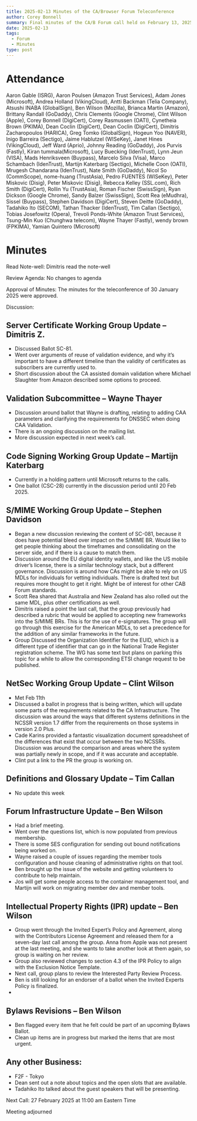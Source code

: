 ```yaml
---
title: 2025-02-13 Minutes of the CA/Browser Forum Teleconference
author: Corey Bonnell
summary: Final minutes of the CA/B Forum call held on February 13, 2025.
date: 2025-02-13
tags:
  - Forum
  - Minutes
type: post
---
```


# Attendance
 
Aaron Gable (ISRG), Aaron Poulsen (Amazon Trust Services), Adam Jones (Microsoft), Andrea Holland (VikingCloud), Antti Backman (Telia Company), Atsushi INABA (GlobalSign), Ben Wilson (Mozilla), Brianca Martin (Amazon), Brittany Randall (GoDaddy), Chris Clements (Google Chrome), Clint Wilson (Apple), Corey Bonnell (DigiCert), Corey Rasmussen (OATI), Cynetheia Brown (PKIMA), Dean Coclin (DigiCert), Dean Coclin (DigiCert), Dimitris Zacharopoulos (HARICA), Greg Tomko (GlobalSign), Hogeun Yoo (NAVER), Inigo Barreira (Sectigo), Jaime Hablutzel (WISeKey), Janet Hines (VikingCloud), Jeff Ward (Aprio), Johnny Reading (GoDaddy), Jos Purvis (Fastly), Kiran tummala(Microsoft), Lucy Buecking (IdenTrust), Lynn Jeun (VISA), Mads Henriksveen (Buypass), Marcelo Silva (Visa), Marco Schambach (IdenTrust), Martijn Katerbarg (Sectigo), Michelle Coon (OATI), Mrugesh Chandarana (IdenTrust), Nate Smith (GoDaddy), Nicol So (CommScope), nome-huang (TrustAsia), Pedro FUENTES (WISeKey), Peter Miskovic (Disig), Peter Miskovic (Disig), Rebecca Kelley (SSL.com), Rich Smith (DigiCert), Rollin Yu (TrustAsia), Roman Fischer (SwissSign), Ryan Dickson (Google Chrome), Sandy Balzer (SwissSign), Scott Rea (eMudhra), Sissel (Buypass), Stephen Davidson (DigiCert), Steven Deitte (GoDaddy), Tadahiko Ito (SECOM), Tathan Thacker (IdenTrust), Tim Callan (Sectigo), Tobias Josefowitz (Opera), Trevoli Ponds-White (Amazon Trust Services), Tsung-Min Kuo (Chunghwa telecom), Wayne Thayer (Fastly), wendy brown (FPKIMA), Yamian Quintero (Microsoft)


# Minutes

Read Note-well: Dimitris read the note-well

Review Agenda: No changes to agenda

Approval of Minutes: The minutes for the teleconference of 30 January 2025 were approved.

Discussion:

## Server Certificate Working Group Update – Dimitris Z.
-	Discussed Ballot SC-81. 
-	Went over arguments of reuse of validation evidence, and why it’s important to have a different timeline than the validity of certificates as subscribers are currently used to. 
-	Short discussion about the CA assisted domain validation where Michael Slaughter from Amazon described some options to proceed. 

## Validation Subcommittee – Wayne Thayer
-	Discussion around ballot that Wayne is drafting, relating to adding CAA parameters and clarifying the requirements for DNSSEC when doing CAA Validation. 
-	There is an ongoing discussion on the mailing list. 
-	More discussion expected in next week’s call. 

## Code Signing Working Group Update – Martijn Katerbarg
-	Currently in a holding pattern until Microsoft returns to the calls. 
-	One ballot (CSC-28) currently in the discussion period until 20 Feb 2025. 

## S/MIME Working Group Update – Stephen Davidson
-	Began a new discussion reviewing the content of SC-081, because it does have potential bleed over impact on the S/MIME BR. Would like to get people thinking about the timeframes and consolidating on the server side, and if there is a cause to match them. 
-	Discussion around the EU digital identity wallets, and like the US mobile driver’s license, there is a similar technology stack, but a different governance. Discussion is around how CAs might be able to rely on US MDLs for individuals for vetting individuals. There is drafted text but requires more thought to get it right. Might be of interest for other CAB Forum standards. 
-	Scott Rea shared that Australia and New Zealand has also rolled out the same MDL, plus other certifications as well. 
-	Dimitris raised a point the last call, that the group previously had described a rubric that would be applied to accepting new frameworks into the S/MIME BRs. This is for the use of e-signatures. The group will go through this exercise for the American MDLs, to set a precedence for the addition of any similar frameworks in the future. 
-	Group Discussed the Organization Identifier for the EUID, which is a different type of identifier that can go in the National Trade Register registration scheme. The WG has some text but plans on parking this topic for a while to allow the corresponding ETSI change request to be published. 

## NetSec Working Group Update – Clint Wilson
-	Met Feb 11th 
-	Discussed a ballot in progress that is being written, which will update some parts of the requirements related to the CA Infrastructure. The discussion was around the ways that different systems definitions in the NCSSR version 1.7 differ from the requirements on those systems in version 2.0 Plus.
-	Cade Karins provided a fantastic visualization document spreadsheet of the differences that exist that occur between the two NCSSRs. Discussion was around the comparison and areas where the system was partially newly in scope, and if it was accurate and acceptable. 
-	Clint put a link to the PR the group is working on. 

## Definitions and Glossary Update – Tim Callan
-	No update this week

## Forum Infrastructure Update – Ben Wilson
-	Had a brief meeting. 
-	Went over the questions list, which is now populated from previous membership. 
-	There is some SES configuration for sending out bound notifications being worked on.
-	Wayne raised a couple of issues regarding the member tools configuration and house cleaning of administrative rights on that tool.
-	Ben brought up the issue of the website and getting volunteers to contribute to help maintain. 
-	Jos will get some people access to the container management tool, and Martijn will work on migrating member dev and member tools.

## Intellectual Property Rights (IPR) update – Ben Wilson
-	Group went through the Invited Expert’s Policy and Agreement, along with the Contributors License Agreement and released them for a seven-day last call among the group. Anna from Apple was not present at the last meeting, and she wants to take another look at them again, so group is waiting on her review. 
-	Group also reviewed changes to section 4.3 of the IPR Policy to align with the Exclusion Notice Template. 
-	Next call, group plans to review the Interested Party Review Process.
-	Ben is still looking for an endorser of a ballot when the Invited Experts Policy is finalized. 
-	

## Bylaws Revisions – Ben Wilson
-	Ben flagged every item that he felt could be part of an upcoming Bylaws Ballot.
-	Clean up items are in progress but marked the items that are most urgent. 


## Any other Business: 
-	F2F - Tokyo
- Dean sent out a note about topics and the open slots that are available.
- Tadahiko Ito talked about the guest speakers that will be presenting. 

Next Call: 27 February 2025 at 11:00 am Eastern Time

Meeting adjourned

